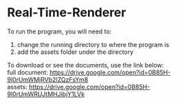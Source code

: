# Real-Time-Renderer

To run the program, you will need to:
1) change the running directory to where the program is
2) add the assets folder under the directory

To download or see the documents, use the link below:\
full document: https://drive.google.com/open?id=0B85H-9l0rUmWMjRVb2lZQzFsYm8 \
assets: https://drive.google.com/open?id=0B85H-9l0rUmWRUJtMHJibjY1LVk

